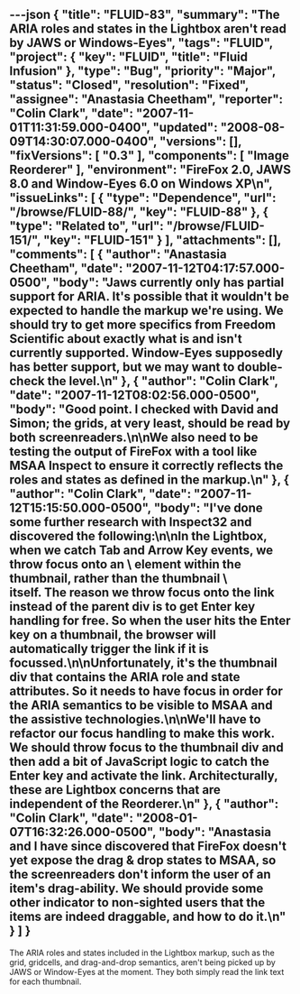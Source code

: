 ---json
{
  "title": "FLUID-83",
  "summary": "The ARIA roles and states in the Lightbox aren't read by JAWS or Windows-Eyes",
  "tags": "FLUID",
  "project": {
    "key": "FLUID",
    "title": "Fluid Infusion"
  },
  "type": "Bug",
  "priority": "Major",
  "status": "Closed",
  "resolution": "Fixed",
  "assignee": "Anastasia Cheetham",
  "reporter": "Colin Clark",
  "date": "2007-11-01T11:31:59.000-0400",
  "updated": "2008-08-09T14:30:07.000-0400",
  "versions": [],
  "fixVersions": [
    "0.3"
  ],
  "components": [
    "Image Reorderer"
  ],
  "environment": "FireFox 2.0, JAWS 8.0 and Window-Eyes 6.0 on Windows XP\n",
  "issueLinks": [
    {
      "type": "Dependence",
      "url": "/browse/FLUID-88/",
      "key": "FLUID-88"
    },
    {
      "type": "Related to",
      "url": "/browse/FLUID-151/",
      "key": "FLUID-151"
    }
  ],
  "attachments": [],
  "comments": [
    {
      "author": "Anastasia Cheetham",
      "date": "2007-11-12T04:17:57.000-0500",
      "body": "Jaws currently only has partial support for ARIA. It's possible that it wouldn't be expected to handle the markup we're using. We should try to get more specifics from Freedom Scientific about exactly what is and isn't currently supported. Window-Eyes supposedly has better support, but we may want to double-check the level.\n"
    },
    {
      "author": "Colin Clark",
      "date": "2007-11-12T08:02:56.000-0500",
      "body": "Good point. I checked with David and Simon; the grids, at very least, should be read by both screenreaders.\n\nWe also need to be testing the output of FireFox with a tool like MSAA Inspect to ensure it correctly reflects the roles and states as defined in the markup.\n"
    },
    {
      "author": "Colin Clark",
      "date": "2007-11-12T15:15:50.000-0500",
      "body": "I've done some further research with Inspect32 and discovered the following:\n\nIn the Lightbox, when we catch Tab and Arrow Key events, we throw focus onto an \\<a> element within the thumbnail, rather than the thumbnail \\<div> itself. The reason we throw focus onto the link instead of the parent div is to get Enter key handling for free. So when the user hits the Enter key on a thumbnail, the browser will automatically trigger the link if it is focussed.\n\nUnfortunately, it's the thumbnail div that contains the ARIA role and state attributes.  So it needs to have focus in order for the ARIA semantics to be visible to MSAA and the assistive technologies.\n\nWe'll have to refactor our focus handling to make this work. We should throw focus to the thumbnail div and then add a bit of JavaScript logic to catch the Enter key and activate the link. Architecturally, these are Lightbox concerns that are independent of the Reorderer.\n"
    },
    {
      "author": "Colin Clark",
      "date": "2008-01-07T16:32:26.000-0500",
      "body": "Anastasia and I have since discovered that FireFox doesn't yet expose the drag & drop states to MSAA, so the screenreaders don't inform the user of an item's drag-ability. We should provide some other indicator to non-sighted users that the items are indeed draggable, and how to do it.\n"
    }
  ]
}
---
The ARIA roles and states included in the Lightbox markup, such as the grid, gridcells, and drag-and-drop semantics, aren't being picked up by JAWS or Window-Eyes at the moment. They both simply read the link text for each thumbnail.

        